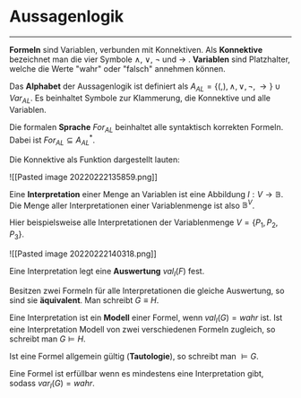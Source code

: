 # Aussagenlogik
---

**Formeln** sind Variablen, verbunden mit Konnektiven. Als **Konnektive** bezeichnet man die vier Symbole $\land$, $\lor$, $\lnot$ und $\rightarrow$ . **Variablen** sind Platzhalter, welche die Werte "wahr" oder "falsch" annehmen können.

Das **Alphabet** der Aussagenlogik ist definiert als $A_{AL}=\{(,),\land,\lor,\lnot,\rightarrow\} \cup Var_{AL}$. Es beinhaltet Symbole zur Klammerung, die Konnektive und alle Variablen.

Die formalen **Sprache** $For_{AL}$ beinhaltet alle syntaktisch korrekten Formeln. Dabei ist $For_{AL} \subseteq A_{AL}^*$.

Die Konnektive als Funktion dargestellt lauten:

![[Pasted image 20220222135859.png]]

Eine **Interpretation** einer Menge an Variablen ist eine Abbildung $I:V \to \mathbb{B}$. Die Menge aller Interpretationen einer Variablenmenge ist also $\mathbb{B}^V$.

Hier beispielsweise alle Interpretationen der Variablenmenge $V=\{P_1,P_2,P_3\}$.

![[Pasted image 20220222140318.png]]

Eine Interpretation legt eine **Auswertung** $val_I(F)$ fest. 

Besitzen zwei Formeln für alle Interpretationen die gleiche Auswertung, so sind sie **äquivalent**. Man schreibt $G \equiv H$.

Eine Interpretation ist ein **Modell** einer Formel, wenn $val_I(G) = {wahr}$ ist. Ist eine Interpretation Modell von zwei verschiedenen Formeln zugleich, so schreibt man $G \models H$.

Ist eine Formel allgemein gültig (**Tautologie**), so schreibt man $\models G$.

Eine Formel ist erfüllbar wenn es mindestens eine Interpretation gibt, sodass $var_I(G) = {wahr}$.

